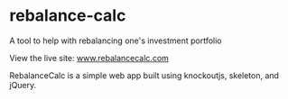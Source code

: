# rebalance-calc
A tool to help with rebalancing one's investment portfolio

View the live site: www.rebalancecalc.com

RebalanceCalc is a simple web app built using knockoutjs, skeleton, and jQuery.
